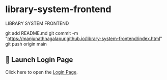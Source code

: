 # library-system-frontend
LIBRARY SYSTEM FRONTEND

git add README.md
git commit -m "https://manjunathnagalapur.github.io/library-system-frontend/index.html"
git push origin main

## 🚀 Launch Login Page

Click here to open the [Login Page](https://manjunathnagalapur.github.io/library-system-frontend/login.html).
